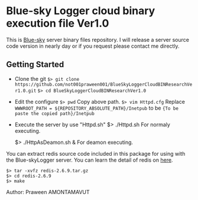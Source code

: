 Blue-sky Logger cloud binary execution file Ver1.0
===================================================
This is [Blue-sky](http://www.bluesky-cps.org) server binary files repository. I will release a server source code version in nearly day or if you request please contact me directly. 

Getting Started
---------------
* Clone the git
 `$> git clone https://github.com/not001praween001/BlueSkyLoggerCloudBINResearchVer1.0.git`
 `$> cd BlueSkyLoggerCloudBINResearchVer1.0`
* Edit the configure
 `$> pwd`
  Copy above path. 
 `$> vim Httpd.cfg`
  Replace `WWWROOT_PATH = ${REPOSITORY_ABSOLUTE_PATH}/Inetpub` to be `{To be paste the copied path}/Inetpub`
* Execute the server by use "Httpd.sh"
	$> ./Httpd.sh
	For normaly executing.
	
	$> ./HttpAsDeamon.sh &
	For deamon executing.

You can extract redis source code included in this package for using with the Blue-skyLogger server. You can learn the detail of redis on [here](http://redis.io/). 
	
	$> tar -xvfz redis-2.6.9.tar.gz
	$> cd redis-2.6.9
	$> make


Author: Praween AMONTAMAVUT
